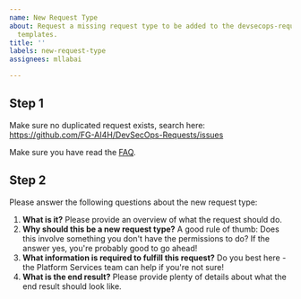 ```yaml
---
name: New Request Type
about: Request a missing request type to be added to the devsecops-requests list of issue
  templates.
title: ''
labels: new-request-type
assignees: mllabai

---
```


## Step 1
Make sure no duplicated request exists, search here:
https://github.com/FG-AI4H/DevSecOps-Requests/issues

Make sure you have read the [FAQ](https://github.com/FG-AI4H/DevSecOps-Requests/).


## Step 2
Please answer the following questions about the new request type:

1. **What is it?** Please provide an overview of what the request should do.
2. **Why should this be a new request type?** A good rule of thumb: Does this involve something you don't have the permissions to do? If the answer yes, you're probably good to go ahead!
3. **What information is required to fulfill this request?** Do you best here - the Platform Services team can help if you're not sure!
4. **What is the end result?** Please provide plenty of details about what the end result should look like.

